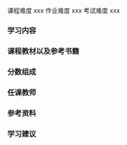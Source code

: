 <div class="labors">
<span class="labor CourseDifficulty">课程难度 xxx</span>
<span class="labor HwDifficulty">作业难度 xxx</span>
<span class="labor ExamDifficulty">考试难度 xxx</span>
</div>



### 学习内容





### 课程教材以及参考书籍





### 分数组成



### 任课教师



### 参考资料



### 学习建议
